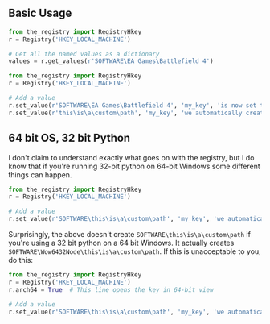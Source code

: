 Basic Usage
-----------
```python
from the_registry import RegistryHkey
r = Registry('HKEY_LOCAL_MACHINE')

# Get all the named values as a dictionary
values = r.get_values(r'SOFTWARE\EA Games\Battlefield 4')
```
```python
from the_registry import RegistryHkey
r = Registry('HKEY_LOCAL_MACHINE')

# Add a value
r.set_value(r'SOFTWARE\EA Games\Battlefield 4', 'my_key', 'is now set to this value')
r.set_value(r'this\is\a\custom\path', 'my_key', 'we automatically created the specified path')
```

64 bit OS, 32 bit Python
------------------------
I don't claim to understand exactly what goes on with the registry, but I do know that if you're running 32-bit
python on 64-bit Windows some different things can happen.

```python
from the_registry import RegistryHkey
r = Registry('HKEY_LOCAL_MACHINE')

# Add a value
r.set_value(r'SOFTWARE\this\is\a\custom\path', 'my_key', 'we automatically created the specified path')
```
Surprisingly, the above doesn't create `SOFTWARE\this\is\a\custom\path` if you're using a 32 bit
python on a 64 bit Windows.  It actually creates `SOFTWARE\Wow6432Node\this\is\a\custom\path`.  If this is
unacceptable to you, do this:

```python
from the_registry import RegistryHkey
r = Registry('HKEY_LOCAL_MACHINE')
r.arch64 = True  # This line opens the key in 64-bit view

# Add a value
r.set_value(r'SOFTWARE\this\is\a\custom\path', 'my_key', 'we automatically created the specified path')
```
